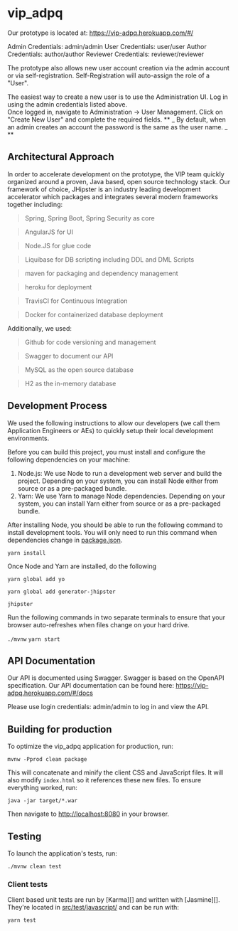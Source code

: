 # vip_adpq

Our prototype is located at: https://vip-adpq.herokuapp.com/#/

Admin Credentials: admin/admin
User Credentials: user/user
Author Credentials: author/author
Reviewer Credentials: reviewer/reviewer

The prototype also allows new user account creation via the admin account or via self-registration.  Self-Registration will auto-assign the role of a "User".

The easiest way to create a new user is to use the Administration UI.  Log in using the admin credentials listed above.  
Once logged in, navigate to Administration -> User Management.  Click on "Create New User" and complete the required fields.
** _ By default, when an admin creates an account the password is the same as the user name. _ **

## Architectural Approach
In order to accelerate development on the prototype, the VIP team quickly organized around a proven, Java based, open source technology stack.  Our framework
of choice, JHipster is an industry leading development accelerator which packages and integrates several modern frameworks together including:
> Spring, Spring Boot, Spring Security as core

> AngularJS for UI

> Node.JS for glue code

> Liquibase for DB scripting including DDL and DML Scripts

> maven for packaging and dependency management

> heroku for deployment

> TravisCI for Continuous Integration

> Docker for containerized database deployment

Additionally, we used:
> Github for code versioning and management

> Swagger to document our API

> MySQL as the open source database

> H2 as the in-memory database
## Development Process
We used the following instructions to allow our developers (we call them Application Engineers or AEs) to quickly setup 
their local development environments.

Before you can build this project, you must install and configure the following dependencies on your machine:

1. Node.js: We use Node to run a development web server and build the project.
   Depending on your system, you can install Node either from source or as a pre-packaged bundle.
2. Yarn: We use Yarn to manage Node dependencies.
   Depending on your system, you can install Yarn either from source or as a pre-packaged bundle.

After installing Node, you should be able to run the following command to install development tools.
You will only need to run this command when dependencies change in [package.json](package.json).

`yarn install`


Once Node and Yarn are installed, do the following

`yarn global add yo`

`yarn global add generator-jhipster`

`jhipster`

Run the following commands in two separate terminals to ensure that your browser auto-refreshes when files change on your hard drive.

`./mvnw`
`yarn start`


## API Documentation
Our API is documented using Swagger.  Swagger is based on the OpenAPI specification.  Our API documentation can be found here: https://vip-adpq.herokuapp.com/#/docs

Please use login credentials: admin/admin to log in and view the API.

## Building for production

To optimize the vip_adpq application for production, run:

    mvnw -Pprod clean package

This will concatenate and minify the client CSS and JavaScript files. It will also modify `index.html` so it references these new files.
To ensure everything worked, run:

    java -jar target/*.war

Then navigate to [http://localhost:8080](http://localhost:8080) in your browser.

## Testing

To launch the application's tests, run:

    ./mvnw clean test

### Client tests

Client based unit tests are run by [Karma][] and written with [Jasmine][]. They're located in [src/test/javascript/](src/test/javascript/) and can be run with:

    yarn test
